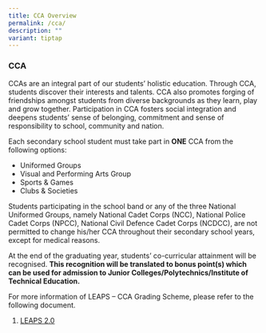 ```yaml
---
title: CCA Overview
permalink: /cca/
description: ""
variant: tiptap
---
```

### **CCA**
CCAs are an integral part of our students’ holistic education. Through CCA, students discover their interests and talents. CCA also promotes forging of friendships amongst students from diverse backgrounds as they learn, play and grow together. Participation in CCA fosters social integration and deepens students’ sense of belonging, commitment and sense of responsibility to school, community and nation.

Each secondary school student must take part in **ONE** CCA from the following options:

*   Uniformed Groups
*   Visual and Performing Arts Group
*   Sports & Games
*   Clubs & Societies

Students participating in the school band or any of the three National Uniformed Groups, namely National Cadet Corps (NCC), National Police Cadet Corps (NPCC), National Civil Defence Cadet Corps (NCDCC), are not permitted to change his/her CCA throughout their secondary school years, except for medical reasons.

At the end of the graduating year, students’ co-curricular attainment will be recognised. **This recognition will be translated to bonus point(s) which can be used for admission to Junior Colleges/Polytechnics/Institute of Technical Education.**

For more information of LEAPS – CCA Grading Scheme, please refer to the following document.

1.  [LEAPS 2.0](/files/LEAPS%202.pdf)